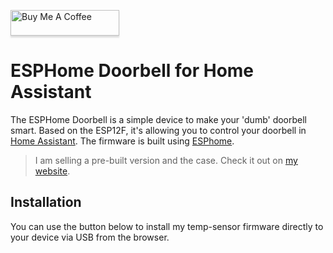 <a href="https://www.buymeacoffee.com/zuidwijk" target="_blank"><img src="https://www.buymeacoffee.com/assets/img/custom_images/orange_img.png" alt="Buy Me A Coffee" style="height: 41px !important;width: 174px !important;box-shadow: 0px 3px 2px 0px rgba(190, 190, 190, 0.5) !important;-webkit-box-shadow: 0px 3px 2px 0px rgba(190, 190, 190, 0.5) !important;" ></a>

# ESPHome Doorbell for Home Assistant

The ESPHome Doorbell is a simple device to make your 'dumb' doorbell smart. Based on the ESP12F, it's allowing you to control your doorbell in [Home Assistant](https://www.home-assistant.io). The firmware is built using [ESPhome](https://www.esphome.io).

> I am selling a pre-built version and the case. Check it out on [my website](https://www.zuidwijk.com/product/esphome-based-doorbell-v2/).

## Installation

You can use the button below to install my temp-sensor firmware directly to your device via USB from the browser.

<esp-web-install-button manifest="./manifest.json"></esp-web-install-button>

<script type="module" src="https://unpkg.com/esp-web-tools@5.2.0/dist/web/install-button.js?module"></script>
